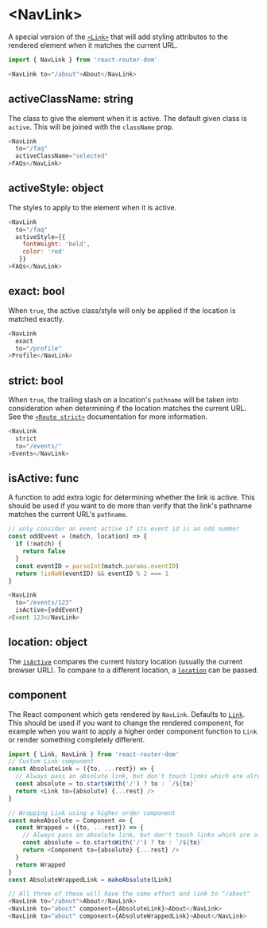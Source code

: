 # &lt;NavLink>

A special version of the [`<Link>`](Link.md) that will add styling attributes to the rendered element when it matches the current URL.

```js
import { NavLink } from 'react-router-dom'

<NavLink to="/about">About</NavLink>
```

## activeClassName: string

The class to give the element when it is active. The default given class is `active`. This will be joined with the `className` prop.

```js
<NavLink
  to="/faq"
  activeClassName="selected"
>FAQs</NavLink>
```

## activeStyle: object

The styles to apply to the element when it is active.

```js
<NavLink
  to="/faq"
  activeStyle={{
    fontWeight: 'bold',
    color: 'red'
   }}
>FAQs</NavLink>
```

## exact: bool

When `true`, the active class/style will only be applied if the location is matched exactly.

```js
<NavLink
  exact
  to="/profile"
>Profile</NavLink>
```

## strict: bool

When `true`, the trailing slash on a location's `pathname` will be taken into consideration when determining if the location matches the current URL. See the [`<Route strict>`](../../../react-router/docs/api/Route.md#strict-bool) documentation for more information.

```js
<NavLink
  strict
  to="/events/"
>Events</NavLink>
```

## isActive: func

A function to add extra logic for determining whether the link is active. This should be used if you want to do more than verify that the link's pathname matches the current URL's `pathname`.

```js
// only consider an event active if its event id is an odd number
const oddEvent = (match, location) => {
  if (!match) {
    return false
  }
  const eventID = parseInt(match.params.eventID)
  return !isNaN(eventID) && eventID % 2 === 1
}

<NavLink
  to="/events/123"
  isActive={oddEvent}
>Event 123</NavLink>
```

## location: object

The [`isActive`](#isactive-func) compares the current history location (usually the current browser URL).
To compare to a different location, a [`location`](../../../react-router/docs/api/location.md) can be passed.

## component

The React component which gets rendered by `NavLink`. Defaults to [`Link`](Link.md). This should be used if you want to change the rendered component, for example when you want to apply a higher order component
function to `Link` or render something completely different.

```js
import { Link, NavLink } from 'react-router-dom'
// Custom Link component
const AbsoluteLink = ({to, ...rest}) => {
  // Always pass an absolute link, but don't touch links which are already absolute
  const absolute = to.startsWith('/') ? to : `/${to}`
  return <Link to={absolute} {...rest} />
}

// Wrapping Link using a higher order component
const makeAbsolute = Component => {
  const Wrapped = ({to, ...rest}) => {
    // Always pass an absolute link, but don't touch links which are already absolute
    const absolute = to.startsWith('/') ? to : `/${to}`
    return <Component to={absolute} {...rest} />
  }
  return Wrapped
}
const AbsoluteWrappedLink = makeAbsolute(Link)

// All three of these will have the same effect and link to "/about"
<NavLink to="/about">About</NavLink>
<NavLink to="about" component={AbsoluteLink}>About</NavLink>
<NavLink to="about" component={AbsoluteWrappedLink}>About</NavLink>
```
